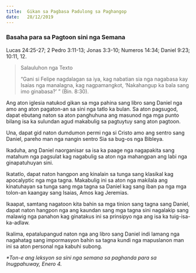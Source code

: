 ```yaml
---
title:  Gikan sa Pagbasa Padulong sa Paghangop
date:   28/12/2019
---
```


### Basaha para sa Pagtoon sini nga Semana
Lucas 24:25-27;  2 Pedro 3:11-13;  Jonas 3:3-10; Numeros 14:34;  Daniel 9:23;  10:11, 12.

> <p>Salauluhon nga Texto</p>
> “Gani si Felipe nagdalagan sa iya, kag nabatian sia nga nagabasa 	kay Isaias nga manalagna, kag nagpamangkot, ‘Nakahangup ka bala sang imo 	ginabasa?’ ” (Bin. 8:30).

Ang aton iglesia natukod gikan sa mga pahina sang libro sang Daniel nga amo ang aton pagaton-an sa sini nga tatlo ka bulan.  Sa aton pagsugod, dapat ebutang naton sa aton panghuhuna ang masunod nga mga punto bilang isa ka sulundan agud makabulig sa pagtuytuy sang aton pagtoon.    

Una, dapat gid naton dumdumon permi nga si Cristo amo ang sentro sang Daniel, pareho man nga nangin sentro Sia sa bug-os nga Bibleya.

Ikaduha, ang Daniel naorganisar sa isa ka paage nga nagapakita sang matahum nga pagsulat kag nagabulig sa aton nga mahangpan ang labi nga ginapatuhuyan sini.

Ikatatlo, dapat naton hangpon ang kinalain sa tunga sang klasikal kag apocalyptic nga mga tagna.  Makabulig ini sa aton nga makilala ang kinatuhayan sa tunga sang mga tagna sa Daniel kag sang iban pa nga mga tolon-an kaangay sang Isaias, Amos kag Jeremias.

Ikaapat, samtang nagatoon kita bahin sa mga tinion sang tagna sang Daniel, dapat naton hangpon nga ang kaundan sang mga tagna sini nagalakip sang malawig nga panahon kag ginatakus ini sa prinsipyo nga ang isa ka tuig-isa-ka-adlaw.

Ikalima, epatalupangud naton nga ang libro sang Daniel indi lamang nga nagahatag sang impormasyon bahin sa tagna kundi nga mapuslanon man ini sa aton personal nga kabuhi subong.

_*Ton-e ang leksyon sa sini nga semana sa paghanda para sa Inugpahuway, Enero 4._